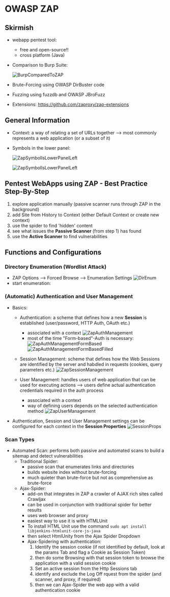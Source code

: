 # OWASP ZAP

## Skirmish

- webapp pentest tool:
  - free and open-source!!
  - cross platform (Java)
- Comparison to Burp Suite:

  ![BurpComparedToZAP](img/2023-06-01-20-10-26.png)

- Brute-Forcing using OWASP DirBuster code
- Fuzzing using fuzzdb and OWASP JBroFuzz
- Extensions: <https://github.com/zaproxy/zap-extensions>

## General Information

- Context: a way of relating a set of URLs together --> most commonly represents a web application (or a subset of it)
- Symbols in the lower panel:

  ![ZapSymbollsLowerPanelLeft](img/2023-06-05-19-14-18.png)

  ![ZapSymbollsLowerPanelLeft](img/2023-06-05-19-19-29.png)

## Pentest WebApps using ZAP - Best Practice Step-By-Step

1. explore application manually (passive scanner runs through ZAP in the background)
2. add Site from History to Context (either Default Context or create new context)
3. use the spider to find 'hidden' content
4. see what issues the **Passive Scanner** (from step 1) has found
5. use the **Active Scanner** to find vulnerabilities

## Functions and Configurations

### Directory Enumeration (Wordlist Attack)

- ZAP Options --> Forced Browse --> Enumeration Settings
  ![DirEnum](img/2023-06-04-18-48-59.png)
- start enumeration:

### (Automatic) Authentication and User Management

- Basics:

  - Authentication: a scheme that defines how a new **Session** is established (user/password, HTTP Auth, OAuth etc.)

    - associated with a context
      ![ZapAuthManagement](img/2023-06-04-21-28-53.png)
    - most of the time "Form-based"-Auth is necessary:
      ![ZapAuthManagementFormBased](img/2023-06-04-21-31-31.png)
      ![ZapAuthManagementFormBasedFilled](img/2023-06-04-21-36-48.png)

  - Session Management: scheme that defines how the Web Sessions are identified by the server and habdled in requests (cookies, query parameters etc.)
    ![ZapSessionManagement](img/2023-06-04-21-25-47.png)
  - User Management: handles users of web application that can be used for executing actions --> users define actual authentication credentials required in the auth process
    - associated with a context
    - way of defining users depends on the selected authentication method
      ![ZapUserManagement](img/2023-06-04-21-43-50.png)

- Authentication, Session and User Management settings can be configured for each context in the **Session Properties**
  ![SessionProps](img/2023-06-04-13-22-20.png)

### Scan Types

- Automated Scan: performs both passive and automated scans to build a sitemap and detect vulnerabilities
  - Traditional Spider:
    - passive scan that enumerates links and directories
    - builds website index without brute-forcing
    - much quieter than brute-force but not as comprehensive as brute-force
  - Ajax-Spider:
    - add-on that integrates in ZAP a crawler of AJAX rich sites called Crawljax
    - can be used in conjunction with traditional spider for better results
    - uses web browser and proxy
    - easiest way to use it is with HTMLUnit
    - To install HTML Unit use the command `sudo apt install libjenkins-htmlunit-core-js-java`
    - then select HtmlUnity from the Ajax Spider Dropdown
    - Ajax-Spidering with authentication:
      1. Identify the session cookie (if not identified by default, look at the params Tab and flag a Cookie as Session Token)
      2. then do some Browsing with that session token to browse the application with a valid session cookie
      3. Set an active session from the Http Sessions tab
      4. identify and exclude the Log Off rquest from the spider (and scanner, and proxy, if required)
      5. then we can Ajax-Spider the web app with a valid authentication cookie
